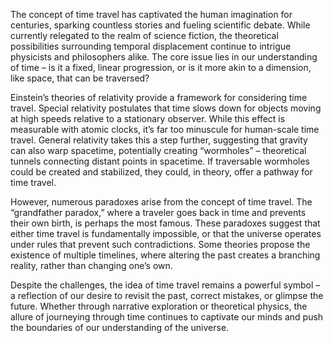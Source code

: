 The concept of time travel has captivated the human imagination for centuries, sparking countless stories and fueling scientific debate. While currently relegated to the realm of science fiction, the theoretical possibilities surrounding temporal displacement continue to intrigue physicists and philosophers alike. The core issue lies in our understanding of time – is it a fixed, linear progression, or is it more akin to a dimension, like space, that can be traversed?

Einstein’s theories of relativity provide a framework for considering time travel. Special relativity postulates that time slows down for objects moving at high speeds relative to a stationary observer. While this effect is measurable with atomic clocks, it’s far too minuscule for human-scale time travel. General relativity takes this a step further, suggesting that gravity can also warp spacetime, potentially creating “wormholes” – theoretical tunnels connecting distant points in spacetime. If traversable wormholes could be created and stabilized, they could, in theory, offer a pathway for time travel.

However, numerous paradoxes arise from the concept of time travel. The “grandfather paradox,” where a traveler goes back in time and prevents their own birth, is perhaps the most famous. These paradoxes suggest that either time travel is fundamentally impossible, or that the universe operates under rules that prevent such contradictions. Some theories propose the existence of multiple timelines, where altering the past creates a branching reality, rather than changing one’s own.

Despite the challenges, the idea of time travel remains a powerful symbol – a reflection of our desire to revisit the past, correct mistakes, or glimpse the future. Whether through narrative exploration or theoretical physics, the allure of journeying through time continues to captivate our minds and push the boundaries of our understanding of the universe.